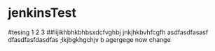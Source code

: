 # jenkinsTest

#tesing 1 2 3 
##lijikhbhkbhbsxdcfvghbj
jnkjhkbvhfcgfh
asdfasdfasasf
dfasdfasfdasdfas
;lkjbgkhgchjv b
agergege
now
change

